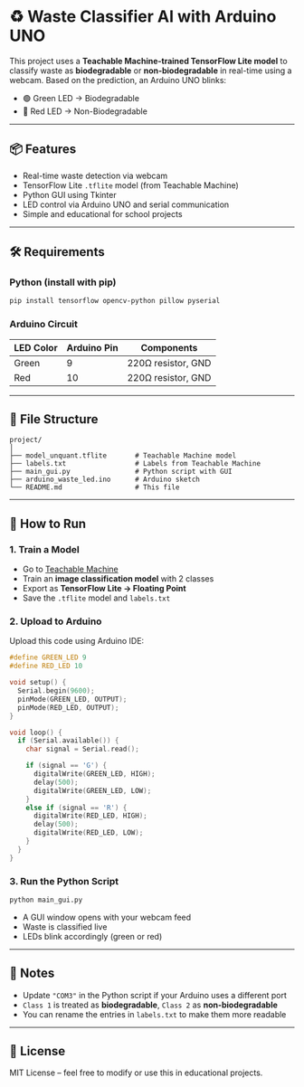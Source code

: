 
# ♻️ Waste Classifier AI with Arduino UNO

This project uses a **Teachable Machine-trained TensorFlow Lite model** to classify waste as **biodegradable** or **non-biodegradable** in real-time using a webcam. Based on the prediction, an Arduino UNO blinks:

- 🟢 Green LED → Biodegradable
- 🔴 Red LED → Non-Biodegradable

---

## 📦 Features

- Real-time waste detection via webcam
- TensorFlow Lite `.tflite` model (from Teachable Machine)
- Python GUI using Tkinter
- LED control via Arduino UNO and serial communication
- Simple and educational for school projects

---

## 🛠️ Requirements

### Python (install with pip)

```bash
pip install tensorflow opencv-python pillow pyserial
````

### Arduino Circuit

| LED Color | Arduino Pin | Components         |
| --------- | ----------- | ------------------ |
| Green     | 9           | 220Ω resistor, GND |
| Red       | 10          | 220Ω resistor, GND |

---

## 📁 File Structure

```
project/
│
├── model_unquant.tflite       # Teachable Machine model
├── labels.txt                 # Labels from Teachable Machine
├── main_gui.py                # Python script with GUI
├── arduino_waste_led.ino      # Arduino sketch
└── README.md                  # This file
```

---

## 🚀 How to Run

### 1. Train a Model

* Go to [Teachable Machine](https://teachablemachine.withgoogle.com/)
* Train an **image classification model** with 2 classes
* Export as **TensorFlow Lite → Floating Point**
* Save the `.tflite` model and `labels.txt`

### 2. Upload to Arduino

Upload this code using Arduino IDE:

```cpp
#define GREEN_LED 9
#define RED_LED 10

void setup() {
  Serial.begin(9600);
  pinMode(GREEN_LED, OUTPUT);
  pinMode(RED_LED, OUTPUT);
}

void loop() {
  if (Serial.available()) {
    char signal = Serial.read();

    if (signal == 'G') {
      digitalWrite(GREEN_LED, HIGH);
      delay(500);
      digitalWrite(GREEN_LED, LOW);
    }
    else if (signal == 'R') {
      digitalWrite(RED_LED, HIGH);
      delay(500);
      digitalWrite(RED_LED, LOW);
    }
  }
}
```

### 3. Run the Python Script

```bash
python main_gui.py
```

* A GUI window opens with your webcam feed
* Waste is classified live
* LEDs blink accordingly (green or red)

---

## 🧠 Notes

* Update `"COM3"` in the Python script if your Arduino uses a different port
* `Class 1` is treated as **biodegradable**, `Class 2` as **non-biodegradable**
* You can rename the entries in `labels.txt` to make them more readable

---

## 📄 License

MIT License – feel free to modify or use this in educational projects.


